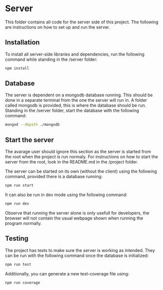 # Server

This folder contains all code for the server side of this project. The 
following are instructions on how to set up and run the server.

## Installation

To install all server-side libraries and dependencies, run the following 
command while standing in the /server folder:
 
 ```bash
npm install
```

## Database

The server is dependent on a mongodb database running. This should be done 
in a separate terminal from the one the server will run in. A folder called 
mongodb is provided, this is where the database should be run. Standing in the 
/server folder, start the database with the following command:

```bash
mongod --dbpath ./mongodb
```

## Start the server

The avarage user should ignore this section as the server is started from the 
root when the project is run normaly. For instructions on how to start the server 
from the root, look in the README.md in the /project folder.

The server can be started on its own (without the client) using the following 
command, provided there is a database running:

```bash
npm run start
```

It can also be run in dev mode using the following command:

```bash
npm run dev
```

Observe that running the server alone is only usefull for developers, the browser 
will not contain the usual webpage shown when running the program normally.

## Testing

The project has tests to make sure the server is working as intended. They can be
run with the following command once 
the database is initialized:

```bash
npm run test
```

Additionally, you can generate a new test-coverage file using:
```bash
npm run coverage
```


